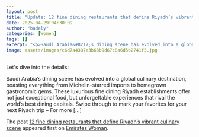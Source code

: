 ```yaml
---
layout: post
title: "Update: 12 fine dining restaurants that define Riyadh’s vibrant culinary scene"
date: 2025-04-29T04:30:09
author: "badely"
categories: [Women]
tags: []
excerpt: "<p>Saudi Arabia&#8217;s dining scene has evolved into a global culinary destination, boasting everything from Michelin-starred imports to homegrown ga"
image: assets/images/c6d7a4387e3b63b9d67c8a6d5b2741f5.jpg
---
```


Let's dive into the details: <p>Saudi Arabia&#8217;s dining scene has evolved into a global culinary destination, boasting everything from Michelin-starred imports to homegrown gastronomic gems. These luxurious fine dining Riyadh establishments offer not just exceptional food, but unforgettable experiences that rival the world&#8217;s best dining capitals. Swipe through to mark your favorites for your next Riyadh trip – For more [&#8230;]</p>
<p>The post <a href="https://emirateswoman.com/fine-dining-restaurants-riyadh/" rel="nofollow">12 fine dining restaurants that define Riyadh’s vibrant culinary scene</a> appeared first on <a href="https://emirateswoman.com" rel="nofollow">Emirates Woman</a>.</p>

